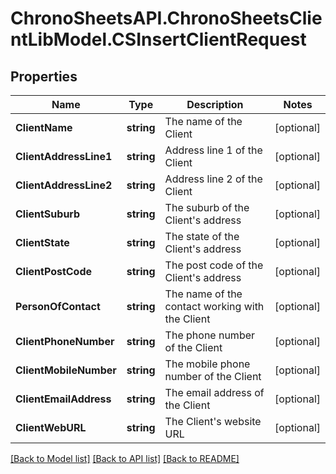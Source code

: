 # ChronoSheetsAPI.ChronoSheetsClientLibModel.CSInsertClientRequest
## Properties

Name | Type | Description | Notes
------------ | ------------- | ------------- | -------------
**ClientName** | **string** | The name of the Client | [optional] 
**ClientAddressLine1** | **string** | Address line 1 of the Client | [optional] 
**ClientAddressLine2** | **string** | Address line 2 of the Client | [optional] 
**ClientSuburb** | **string** | The suburb of the Client&#39;s address | [optional] 
**ClientState** | **string** | The state of the Client&#39;s address | [optional] 
**ClientPostCode** | **string** | The post code of the Client&#39;s address | [optional] 
**PersonOfContact** | **string** | The name of the contact working with the Client | [optional] 
**ClientPhoneNumber** | **string** | The phone number of the Client | [optional] 
**ClientMobileNumber** | **string** | The mobile phone number of the Client | [optional] 
**ClientEmailAddress** | **string** | The email address of the Client | [optional] 
**ClientWebURL** | **string** | The Client&#39;s website URL | [optional] 

[[Back to Model list]](../README.md#documentation-for-models) [[Back to API list]](../README.md#documentation-for-api-endpoints) [[Back to README]](../README.md)

